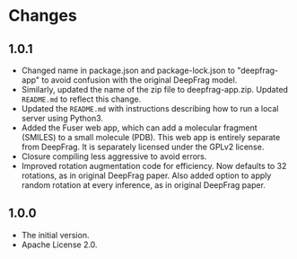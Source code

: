 Changes
=======

1.0.1
-----

* Changed name in package.json and package-lock.json to "deepfrag-app" to
  avoid confusion with the original DeepFrag model.
* Similarly, updated the name of the zip file to deepfrag-app.zip. Updated
  `README.md` to reflect this change.
* Updated the `README.md` with instructions describing how to run a local
  server using Python3.
* Added the Fuser web app, which can add a molecular fragment (SMILES) to a
  small molecule (PDB). This web app is entirely separate from DeepFrag. It is
  separately licensed under the GPLv2 license.
* Closure compiling less aggressive to avoid errors.
* Improved rotation augmentation code for efficiency. Now defaults to 32
  rotations, as in original DeepFrag paper. Also added option to apply random
  rotation at every inference, as in original DeepFrag paper.


1.0.0
-----

* The initial version.
* Apache License 2.0.
